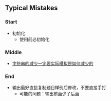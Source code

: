 ## Typical Mistakes

### Start
* 初始化
  * 使用前必初始化

### Middle
* [字符串的减少一定要实际模拟是如何减少的](./2019/08/03.md)

### End
* 输出最好直接复制题目样例后修改，不要直接手打
  * 可能的问题：输出前面少了后面
